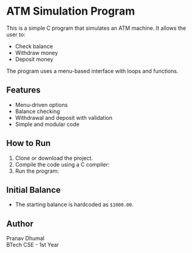 # ATM Simulation Program

This is a simple C program that simulates an ATM machine. It allows the user to:

- Check balance
- Withdraw money
- Deposit money

The program uses a menu-based interface with loops and functions.

## Features
- Menu-driven options
- Balance checking
- Withdrawal and deposit with validation
- Simple and modular code

## How to Run
1. Clone or download the project.
2. Compile the code using a C compiler:
3. Run the program:

## Initial Balance
- The starting balance is hardcoded as `$1000.00`.

## Author
Pranav Dhumal  
BTech CSE - 1st Year
